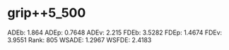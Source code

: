 # grip++5_500

ADEb: 1.864
ADEp: 0.7648
ADEv: 2.215
FDEb: 3.5282
FDEp: 1.4674
FDEv: 3.9551
Rank: 805
WSADE: 1.2967
WSFDE: 2.4183